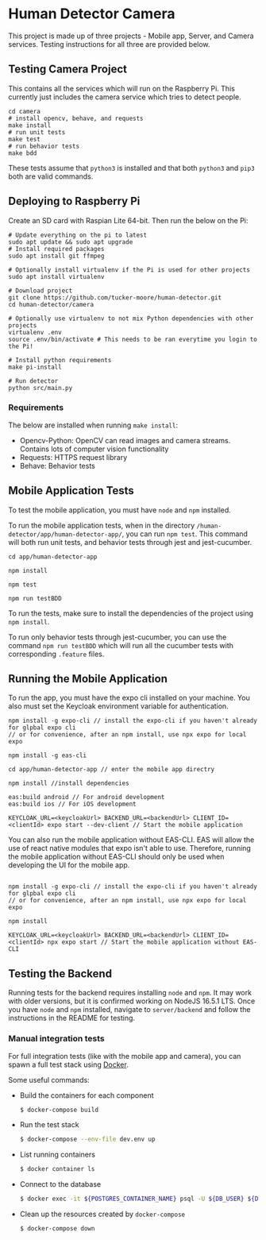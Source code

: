# Human Detector Camera

This project is made up of three projects - Mobile app, Server, and Camera services. Testing instructions for all three are provided below.

## Testing Camera Project

This contains all the services which will run on the Raspberry Pi. This currently just includes the camera service which tries to detect people.

```
cd camera
# install opencv, behave, and requests
make install
# run unit tests
make test
# run behavior tests
make bdd
```

These tests assume that `python3` is installed and that both `python3` and `pip3` both are valid commands.

## Deploying to Raspberry Pi

Create an SD card with Raspian Lite 64-bit. Then run the below on the Pi:

```
# Update everything on the pi to latest
sudo apt update && sudo apt upgrade
# Install required packages
sudo apt install git ffmpeg

# Optionally install virtualenv if the Pi is used for other projects
sudo apt install virtualenv

# Download project
git clone https://github.com/tucker-moore/human-detector.git
cd human-detector/camera

# Optionally use virtualenv to not mix Python dependencies with other projects
virtualenv .env
source .env/bin/activate # This needs to be ran everytime you login to the Pi!

# Install python requirements
make pi-install

# Run detector
python src/main.py
```

### Requirements

The below are installed when running `make install`:

- Opencv-Python: OpenCV can read images and camera streams. Contains lots of computer vision functionality
- Requests: HTTPS request library
- Behave: Behavior tests

## Mobile Application Tests

To test the mobile application, you must have `node` and `npm` installed.

To run the mobile application tests, when in the directory `/human-detector/app/human-detector-app/`, you can run `npm test`. This command will both run unit tests, and behavior tests through jest and jest-cucumber.

```
cd app/human-detector-app

npm install

npm test

npm run testBDD
```

To run the tests, make sure to install the dependencies of the project using `npm install`.

To run only behavior tests through jest-cucumber, you can use the command `npm run testBDD` which will run all the cucumber tests with corresponding `.feature` files.

## Running the Mobile Application

To run the app, you must have the expo cli installed on your machine. You also must set the Keycloak environment variable for authentication.

```
npm install -g expo-cli // install the expo-cli if you haven't already for glpbal expo cli
// or for convenience, after an npm install, use npx expo for local expo

npm install -g eas-cli

cd app/human-detector-app // enter the mobile app directry

npm install //install dependencies

eas:build android // For android development
eas:build ios // For iOS development

KEYCLOAK_URL=<keycloakUrl> BACKEND_URL=<backendUrl> CLIENT_ID=<clientId> expo start --dev-client // Start the mobile application 

```

You can also run the mobile application without EAS-CLI.  EAS will allow the use of react native modules that expo
isn't able to use.  Therefore, running the mobile application without EAS-CLI should only be used when developing
the UI for the mobile app.

```

npm install -g expo-cli // install the expo-cli if you haven't already for glpbal expo cli
// or for convenience, after an npm install, use npx expo for local expo

npm install

KEYCLOAK_URL=<keycloakUrl> BACKEND_URL=<backendUrl> CLIENT_ID=<clientId> npx expo start // Start the mobile application without EAS-CLI
```


## Testing the Backend

Running tests for the backend requires installing `node` and `npm`.
It may work with older versions, but it is confirmed working on NodeJS 16.5.1 LTS.
Once you have `node` and `npm` installed, navigate to `server/backend` and follow
the instructions in the README for testing.

### Manual integration tests

For full integration tests (like with the mobile app and camera), you can spawn
a full test stack using [Docker](https://docs.docker.com/get-docker/).

Some useful commands:

- Build the containers for each component
  ```sh
  $ docker-compose build
  ```
- Run the test stack
  ```sh
  $ docker-compose --env-file dev.env up
  ```
- List running containers
  ```sh
  $ docker container ls
  ```
- Connect to the database
  ```sh
  $ docker exec -it ${POSTGRES_CONTAINER_NAME} psql -U ${DB_USER} ${DB_NAME}
  ```
- Clean up the resources created by `docker-compose`
  ```sh
  $ docker-compose down
  ```
